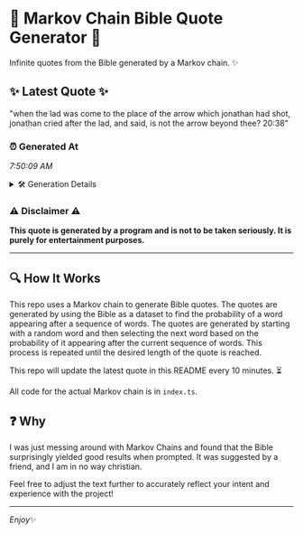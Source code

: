 # 📖 Markov Chain Bible Quote Generator 📖

Infinite quotes from the Bible generated by a Markov chain. ✨

## ✨ Latest Quote ✨
"when the lad was come to the place of the arrow which jonathan had shot, jonathan cried after the lad, and said, is not the arrow beyond thee? 20:38"

### ⏰ Generated At
*7:50:09 AM*

<details>
    <summary>🛠️ Generation Details</summary>
    <p>
        <strong>🌱 Seed:</strong> when<br>
        <strong>🔄 Iterations:</strong> 28<br>
        <strong>📜 Context History:</strong><br>[ when ]: the<br>[ when, the ]: lad<br>[ when, the, lad ]: was<br>[ when, the, lad, was ]: come<br>[ when, the, lad, was, come ]: to<br>[ when, the, lad, was, come, to ]: the<br>[ the, lad, was, come, to, the ]: place<br>[ lad, was, come, to, the, place ]: of<br>[ was, come, to, the, place, of ]: the<br>[ come, to, the, place, of, the ]: arrow<br>[ to, the, place, of, the, arrow ]: which<br>[ the, place, of, the, arrow, which ]: jonathan<br>[ place, of, the, arrow, which, jonathan ]: had<br>[ of, the, arrow, which, jonathan, had ]: shot,<br>[ the, arrow, which, jonathan, had, shot, ]: jonathan<br>[ arrow, which, jonathan, had, shot,, jonathan ]: cried<br>[ which, jonathan, had, shot,, jonathan, cried ]: after<br>[ jonathan, had, shot,, jonathan, cried, after ]: the<br>[ had, shot,, jonathan, cried, after, the ]: lad,<br>[ shot,, jonathan, cried, after, the, lad, ]: and<br>[ jonathan, cried, after, the, lad,, and ]: said,<br>[ cried, after, the, lad,, and, said, ]: is<br>[ after, the, lad,, and, said,, is ]: not<br>[ the, lad,, and, said,, is, not ]: the<br>[ lad,, and, said,, is, not, the ]: arrow<br>[ and, said,, is, not, the, arrow ]: beyond<br>[ said,, is, not, the, arrow, beyond ]: thee?<br>[ is, not, the, arrow, beyond, thee? ]: 20:38<br>
    </p>
</details>

### ⚠️ Disclaimer ⚠️
**This quote is generated by a program and is not to be taken seriously. It is purely for entertainment purposes.**

---

## 🔍 How It Works

This repo uses a Markov chain to generate Bible quotes. The quotes are generated by using the Bible as a dataset to find the probability of a word appearing after a sequence of words. The quotes are generated by starting with a random word and then selecting the next word based on the probability of it appearing after the current sequence of words. This process is repeated until the desired length of the quote is reached.

This repo will update the latest quote in this README every 10 minutes. ⏳

All code for the actual Markov chain is in `index.ts`.

## ❓ Why

I was just messing around with Markov Chains and found that the Bible surprisingly yielded good results when prompted. 
It was suggested by a friend, and I am in no way christian.

Feel free to adjust the text further to accurately reflect your intent and experience with the project!

---

*Enjoy*✨
